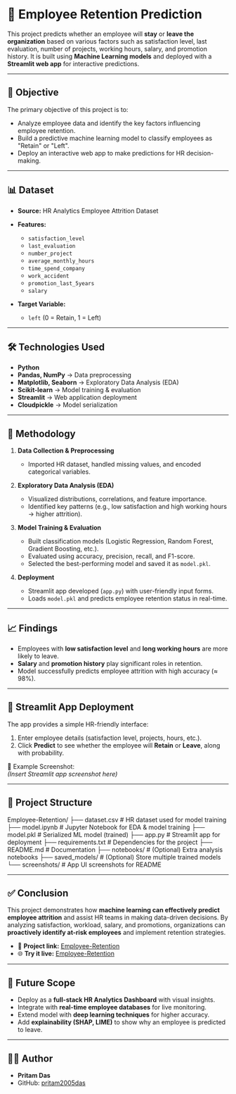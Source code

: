 # 🏢 Employee Retention Prediction

This project predicts whether an employee will **stay** or **leave the organization** based on various factors such as satisfaction level, last evaluation, number of projects, working hours, salary, and promotion history. It is built using **Machine Learning models** and deployed with a **Streamlit web app** for interactive predictions.  

---

## 📌 Objective
The primary objective of this project is to:
- Analyze employee data and identify the key factors influencing employee retention.
- Build a predictive machine learning model to classify employees as "Retain" or "Left".
- Deploy an interactive web app to make predictions for HR decision-making.

---

## 📊 Dataset
- **Source:** HR Analytics Employee Attrition Dataset  
- **Features:**  
  - `satisfaction_level`  
  - `last_evaluation`  
  - `number_project`  
  - `average_monthly_hours`  
  - `time_spend_company`  
  - `work_accident`  
  - `promotion_last_5years`  
  - `salary`  

- **Target Variable:**  
  - `left` (0 = Retain, 1 = Left)

---

## 🛠️ Technologies Used
- **Python**
- **Pandas, NumPy** → Data preprocessing
- **Matplotlib, Seaborn** → Exploratory Data Analysis (EDA)
- **Scikit-learn** → Model training & evaluation
- **Streamlit** → Web application deployment
- **Cloudpickle** → Model serialization

---

## 🔄 Methodology
1. **Data Collection & Preprocessing**  
   - Imported HR dataset, handled missing values, and encoded categorical variables.  

2. **Exploratory Data Analysis (EDA)**  
   - Visualized distributions, correlations, and feature importance.  
   - Identified key patterns (e.g., low satisfaction and high working hours → higher attrition).  

3. **Model Training & Evaluation**  
   - Built classification models (Logistic Regression, Random Forest, Gradient Boosting, etc.).  
   - Evaluated using accuracy, precision, recall, and F1-score.  
   - Selected the best-performing model and saved it as `model.pkl`.  

4. **Deployment**  
   - Streamlit app developed (`app.py`) with user-friendly input forms.  
   - Loads `model.pkl` and predicts employee retention status in real-time.  

---

## 📈 Findings
- Employees with **low satisfaction level** and **long working hours** are more likely to leave.  
- **Salary** and **promotion history** play significant roles in retention.  
- Model successfully predicts employee attrition with high accuracy (≈ 98%).

---

## 🚀 Streamlit App Deployment
The app provides a simple HR-friendly interface:  
1. Enter employee details (satisfaction level, projects, hours, etc.).  
2. Click **Predict** to see whether the employee will **Retain** or **Leave**, along with probability.  

📌 Example Screenshot:  
*(Insert Streamlit app screenshot here)*  

---

## 📂 Project Structure

Employee-Retention/
├── dataset.csv            # HR dataset used for model training
├── model.ipynb            # Jupyter Notebook for EDA & model training
├── model.pkl              # Serialized ML model (trained)
├── app.py                 # Streamlit app for deployment
├── requirements.txt       # Dependencies for the project
├── README.md              # Documentation
├── notebooks/             # (Optional) Extra analysis notebooks
├── saved_models/          # (Optional) Store multiple trained models
└── screenshots/           # App UI screenshots for README

---

## ✅ Conclusion
This project demonstrates how **machine learning can effectively predict employee attrition** and assist HR teams in making data-driven decisions. By analyzing satisfaction, workload, salary, and promotions, organizations can **proactively identify at-risk employees** and implement retention strategies.  

- 🔗 **Project link:** [Employee-Retention](https://github.com/pritam2005das/Employee-Retention)  
- 🌐 **Try it live:** [Employee-Retention](https://employee-retaintion-wu7ngshzq4dp88ntc8i878.streamlit.app/)

---

## 🔮 Future Scope
- Deploy as a **full-stack HR Analytics Dashboard** with visual insights.  
- Integrate with **real-time employee databases** for live monitoring.  
- Extend model with **deep learning techniques** for higher accuracy.  
- Add **explainability (SHAP, LIME)** to show why an employee is predicted to leave.  

---

## 👨‍💻 Author
- **Pritam Das**  
- GitHub: [pritam2005das](https://github.com/pritam2005das)
